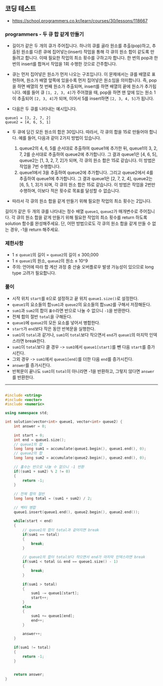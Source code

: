 ## 코딩 테스트
- https://school.programmers.co.kr/learn/courses/30/lessons/118667

### programmers - 두 큐 합 같게 만들기

- 길이가 같은 두 개의 큐가 주어집니다. 하나의 큐를 골라 원소를 추출(pop)하고, 추출된 원소를 다른 큐에 집어넣는(insert) 작업을 통해 각 큐의 원소 합이 같도록 만들려고 합니다. 이때 필요한 작업의 최소 횟수를 구하고자 합니다. 한 번의 pop과 한 번의 insert를 합쳐서 작업을 1회 수행한 것으로 간주합니다.

- 큐는 먼저 집어넣은 원소가 먼저 나오는 구조입니다. 이 문제에서는 큐를 배열로 표현하며, 원소가 배열 앞쪽에 있을수록 먼저 집어넣은 원소임을 의미합니다. 즉, pop을 하면 배열의 첫 번째 원소가 추출되며, insert를 하면 배열의 끝에 원소가 추가됩니다. 예를 들어 큐 `[1, 2, 3, 4]`가 주어졌을 때, pop을 하면 맨 앞에 있는 원소 1이 추출되어 `[2, 3, 4]`가 되며, 이어서 5를 insert하면 `[2, 3, 4, 5]`가 됩니다.

- 다음은 두 큐를 나타내는 예시입니다.

```
queue1 = [3, 2, 7, 2]
queue2 = [4, 6, 5, 1]
```

- 두 큐에 담긴 모든 원소의 합은 30입니다. 따라서, 각 큐의 합을 15로 만들어야 합니다. 예를 들어, 다음과 같이 2가지 방법이 있습니다.

  1. queue2의 4, 6, 5를 순서대로 추출하여 queue1에 추가한 뒤, queue1의 3, 2, 7, 2를 순서대로 추출하여 queue2에 추가합니다. 그 결과 queue1은 [4, 6, 5], queue2는 [1, 3, 2, 7, 2]가 되며, 각 큐의 원소 합은 15로 같습니다. 이 방법은 작업을 7번 수행합니다.
  2. queue1에서 3을 추출하여 queue2에 추가합니다. 그리고 queue2에서 4를 추출하여 queue1에 추가합니다. 그 결과 queue1은 [2, 7, 2, 4], queue2는 [6, 5, 1, 3]가 되며, 각 큐의 원소 합은 15로 같습니다. 이 방법은 작업을 2번만 수행하며, 이보다 적은 횟수로 목표를 달성할 수 없습니다.

- 따라서 각 큐의 원소 합을 같게 만들기 위해 필요한 작업의 최소 횟수는 2입니다.

길이가 같은 두 개의 큐를 나타내는 정수 배열 `queue1`, `queue2`가 매개변수로 주어집니다. 각 큐의 원소 합을 같게 만들기 위해 필요한 작업의 최소 횟수를 return 하도록 solution 함수를 완성해주세요. 단, 어떤 방법으로도 각 큐의 원소 합을 같게 만들 수 없는 경우, -1을 return 해주세요.

### 제한사항
- 1 ≤ `queue1`의 길이 = `queue2`의 길이 ≤ 300,000
- 1 ≤ `queue1`의 원소, `queue2`의 원소 ≤ 10^9
- 주의: 언어에 따라 합 계산 과정 중 산술 오버플로우 발생 가능성이 있으므로 long type 고려가 필요합니다.

### 풀이
- 시작 위치 `start`를 `0`으로 설정하고 끝 위치 `queue1.size()`로 설정한다.
- `queue1`의 요소들의 합`sum1`과 `queue2`의 요소들의 합`sum2`를 구해서 저장해둔다.
- `sum1`과 `sum2`의 합이 `홀수`라면 반으로 나눌 수 없으니 `-1`을 반환한다.
- 전체 합의 절반 `total`을 구해둔다.
- `queue1`에 `queue2`의 모든 요소를 넣어서 병합한다.
- `start`가 `end`보다 작은 동안 반복문을 실행한다.
- `sum1`이 `total`과 같거나, `sum1`이 `total`보다 작으면서 `end`가 `queue1`의 마지막 인덱스라면 break한다.
- `sum1`이 `total`보다 클 경우 -> `sum1`에서 `queue1[start]`를 뺀 다음 `start`를 증가시킨다.
- 그외 경우 -> `sum1`에서 `queue1[end]`를 더한 다음 `end`를 증가시킨다.
- `answer`를 증가시킨다.
- 반복문이 끝나도 `sum1`이 `total`이 아니라면 -1을 반환하고, 그렇지 않다면 `answer`를 반환한다.


***
```c++

#include <string>
#include <vector>
#include <numeric>

using namespace std;

int solution(vector<int> queue1, vector<int> queue2) {
    int answer = 0;
    
    int start = 0;
    int end = queue1.size();
    // queue1의 합
    long long sum1 = accumulate(queue1.begin(), queue1.end(), 0);
    // queue2의 합
    long long sum2 = accumulate(queue2.begin(), queue2.end(), 0);
    
    // 홀수는 반으로 나눌 수 없으니 -1 반환
    if((sum1 + sum2) % 2 != 0)
    {
        return -1;
    }
    
    // 전체 합의 절반
    long long total = (sum1 + sum2) / 2;
    
    // 벡터 병합
    queue1.insert(queue1.end(), queue2.begin(), queue2.end());
    
    while(start < end)
    {
        // queue1의 합이 total과 같아지면 break
        if(sum1 == total)
        {
            break;
        }
        
        // queue1의 합이 total보다 작으면서 end가 마지막 인덱스라면 break
        if(sum1 < total && end == queue1.size() - 1)
        {
            break;
        }
        
        if(sum1 > total)
        {
            sum1 -= queue1[start];
            start++;
        }
        else
        {
            sum1 += queue1[end];
            end++;
        }
        
        answer++;
    }
    
    if(sum1 != total)
    {
        return -1;
    }
    
    
    return answer;
}

```
